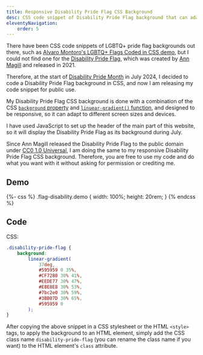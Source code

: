 ```yaml
---
title: Responsive Disability Pride Flag CSS Background
desc: CSS code snippet of Disability Pride Flag background that can adapt to different widths and screen sizes.
eleventyNavigation:
    order: 5
---
```


There have been CSS code snippets of LGBTQ+ pride flag backgrounds out there, such as [Alvaro Montoro's LGBTQ+ Flags Coded in CSS demo](https://codepen.io/alvaromontoro/full/NWyBrZJ), but I could not find one for the [Disability Pride Flag](https://www.womansday.com/life/a43964487/disability-pride-flag/), which was created by [Ann Magill](https://capri0mni.dreamwidth.org/837596.html) and released in 2021.

Therefore, at the start of [Disability Pride Month](https://en.wikipedia.org/wiki/Disability_Pride_Month) in July 2024, I decided to code a Disability Pride Flag background in CSS, and now I am releasing my code snippet for public use.

My Disability Pride Flag CSS background is done with a combination of the CSS [`background` property](https://developer.mozilla.org/en-US/docs/Web/CSS/background) and [`linuear-gradient()` function](https://developer.mozilla.org/en-US/docs/Web/CSS/gradient/linear-gradient), and designed to be responsive, so it can adapt to different screen sizes and devices.

I have used JavaScript to set up the header of the main part of this website, so it will display the Disability Pride Flag as its background during July.

Since Ann Magill released the Disability Pride Flag to the public domain under [CC0 1.0 Universal](https://creativecommons.org/publicdomain/zero/1.0/), I am doing the same to my responsive Disability Pride Flag CSS background. Therefore, you are free to use my code and do what you want with it without asking for permission or crediting me.

## Demo
{%- css %}
.flag-disability.demo {
    width: 100%;
    height: 20rem;
}
{% endcss %}

<div class="flag-disability demo" role="img" aria-label="Demo of the Disability Pride flag coded in CSS"></div>

## Code

CSS:

```css
.disability-pride-flag {
    background:
        linear-gradient(
            37deg,
            #595959 0 35%,
            #CF7280 30% 41%,
            #EEDE77 30% 47%,
            #E8E8E8 30% 53%,
            #7bc2e0 30% 59%,
            #3BB07D 30% 65%,
            #595959 0
        );
}
```

After copying the above snippet in a CSS stylesheet or the HTML `<style>` tags, to apply the background to an HTML element, simply add the CSS class name `disability-pride-flag` (you can rename the class name if you want) to the HTML element's `class` attribute.